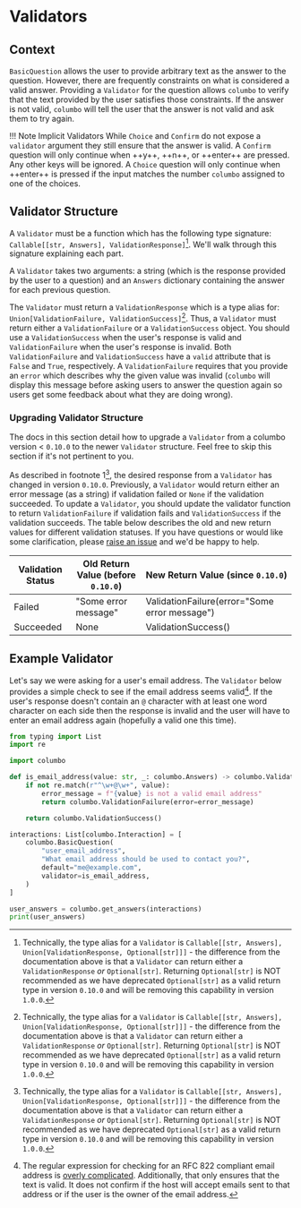 # Validators

## Context

`BasicQuestion` allows the user to provide arbitrary text as the answer to the question. However, there are frequently
constraints on what is considered a valid answer. Providing a `Validator` for the question allows `columbo` to verify
that the text provided by the user satisfies those constraints. If the answer is not valid, `columbo` will tell the user that
the answer is not valid and ask them to try again.

!!! Note Implicit Validators
    While `Choice` and `Confirm` do not expose a `validator` argument they still ensure that the answer is valid.
    A `Confirm` question will only continue when ++y++, ++n++, or ++enter++ are pressed. Any other keys will be ignored.
    A `Choice` question will only continue when ++enter++ is pressed if the input matches the number `columbo` assigned
    to one of the choices.

## Validator Structure

A `Validator` must be a function which has the following type signature: `Callable[[str, Answers], ValidationResponse]`[^1]. We'll walk through this signature explaining each part.

A `Validator` takes two arguments: a string (which is the response provided by the user to a question) and an `Answers` dictionary containing the answer for each previous question.

The `Validator` must return a `ValidationResponse` which is a type alias for: `Union[ValidationFailure, ValidationSuccess]`[^1]. Thus, a `Validator` must return either a `ValidationFailure` or a `ValidationSuccess` object. You should use a `ValidationSuccess` when the user's response is valid and `ValidationFailure` when the user's response is invalid. Both `ValidationFailure` and `ValidationSuccess` have a `valid` attribute that is `False` and `True`, respectively. A `ValidationFailure` requires that you provide an `error` which describes why the given value was invalid (`columbo` will display this message before asking users to answer the question again so users get some feedback about what they are doing wrong).

### Upgrading Validator Structure

The docs in this section detail how to upgrade a `Validator` from a columbo version < `0.10.0` to the newer `Validator` structure. Feel free to skip this section if it's not pertinent to you.

As described in footnote 1[^1], the desired response from a `Validator` has changed in version `0.10.0`. Previously, a `Validator` would return either an error message (as a string) if validation failed or `None` if the validation succeeded. To update a `Validator`, you should update the validator function to return `ValidationFailure` if validation fails and `ValidationSuccess` if the validation succeeds. The table below describes the old and new return values for different validation statuses. If you have questions or would like some clarification, please [raise an issue](https://github.com/wayfair-incubator/columbo/issues) and we'd be happy to help.

| Validation Status | Old Return Value (before `0.10.0`) | New Return Value (since `0.10.0`) |
| ----- | ----- | ----- |
| Failed | "Some error message" | ValidationFailure(error="Some error message") |
| Succeeded | None | ValidationSuccess() |

## Example Validator

Let's say we were asking for a user's email address.
The `Validator` below provides a simple check to see if
the email address seems valid[^2]. If the user's response doesn't contain an `@` character with at least one
word character on each side then the response is invalid and the user will have to
enter an email address again (hopefully a valid one this time).

```python
from typing import List
import re

import columbo

def is_email_address(value: str, _: columbo.Answers) -> columbo.ValidationResponse:
    if not re.match(r"^\w+@\w+", value):
        error_message = f"{value} is not a valid email address"
        return columbo.ValidationFailure(error=error_message)

    return columbo.ValidationSuccess()

interactions: List[columbo.Interaction] = [
    columbo.BasicQuestion(
        "user_email_address",
        "What email address should be used to contact you?",
        default="me@example.com",
        validator=is_email_address,
    )
]

user_answers = columbo.get_answers(interactions)
print(user_answers)
```

[^1]:
    Technically, the type alias for a `Validator` is `Callable[[str, Answers], Union[ValidationResponse, Optional[str]]]` - the difference
    from the documentation above is that a `Validator` can return either a `ValidationResponse` *or* `Optional[str]`. Returning `Optional[str]`
    is NOT recommended as we have deprecated `Optional[str]` as a valid return type in version `0.10.0` and will be removing this capability in version `1.0.0`.
    
[^2]:
    The regular expression for checking for an RFC 822 compliant email address is
    [overly complicated](http://www.ex-parrot.com/~pdw/Mail-RFC822-Address.html). Additionally, that only ensures that the
    text is valid. It does not confirm if the host will accept emails sent to that address or if the user is the owner of
    the email address.
